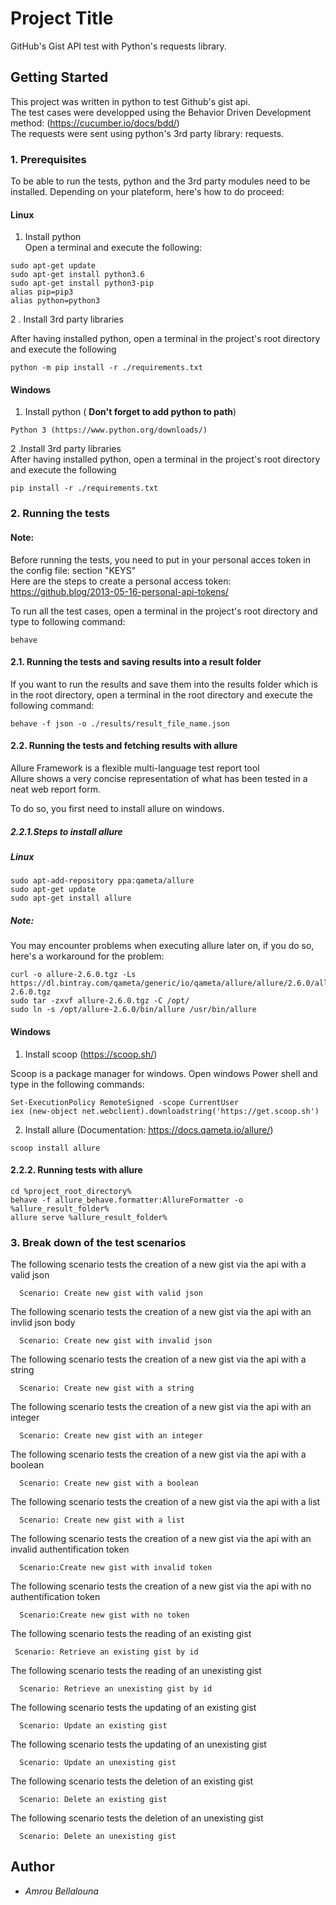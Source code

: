 # Project Title

GitHub's Gist API test with Python's requests library.

## Getting Started

This project was written in python to test Github's gist api.  
The test cases were developped using the Behavior Driven Development method: (https://cucumber.io/docs/bdd/)  
The requests were sent using python's 3rd party library: requests.

### 1. Prerequisites

To be able to run the tests, python and the 3rd party modules need to be installed.
Depending on your plateform, here's how to do proceed:


#### Linux 
1. Install python  
Open a terminal and execute the following:  
```
sudo apt-get update
sudo apt-get install python3.6
sudo apt-get install python3-pip
alias pip=pip3
alias python=python3
```  

 2 . Install 3rd party libraries

After having installed python,  open a terminal in the project's root directory and execute the following
```
python -m pip install -r ./requirements.txt
```

#### Windows 
1. Install python ( **__Don't forget to add python to path__**)
```
Python 3 (https://www.python.org/downloads/)
```  
2 .Install 3rd party libraries  
After having installed python,  open a terminal in the project's root directory and execute the following
```
pip install -r ./requirements.txt
```

### 2. Running the tests

#### Note:  
Before running the tests, you need to put in your personal acces token in the config file: section "KEYS"  
Here are the steps to create a personal access token:  
https://github.blog/2013-05-16-personal-api-tokens/


To run all the test cases, open a terminal in the project's root directory and type to following command:

```
behave
```
#### 2.1. Running the tests and saving results into a result folder

If you want to run the results and save them into the results folder which is in the root directory, open a terminal in the root directory and execute the following command:
```
behave -f json -o ./results/result_file_name.json
```

#### 2.2. Running the tests and fetching results with allure
Allure Framework is a flexible multi-language test report tool  
Allure shows a very concise representation of what has been tested in a neat web report form.  

To do so, you first need to install allure on windows.
##### 2.2.1.Steps to install allure
##### Linux
``` 
sudo apt-add-repository ppa:qameta/allure
sudo apt-get update 
sudo apt-get install allure
```
##### Note:  
You  may encounter problems when executing allure later on, if you do so, here's a workaround for the problem:  
```
curl -o allure-2.6.0.tgz -Ls https://dl.bintray.com/qameta/generic/io/qameta/allure/allure/2.6.0/allure-2.6.0.tgz   
sudo tar -zxvf allure-2.6.0.tgz -C /opt/   
sudo ln -s /opt/allure-2.6.0/bin/allure /usr/bin/allure  
```
#### Windows
1. Install scoop (https://scoop.sh/) 
 
Scoop is a package manager for windows.
Open windows Power shell and type in the following commands:    
```
Set-ExecutionPolicy RemoteSigned -scope CurrentUser   
iex (new-object net.webclient).downloadstring('https://get.scoop.sh')
```
2. Install allure (Documentation: https://docs.qameta.io/allure/)  
```
scoop install allure
```  

#### 2.2.2. Running tests with allure
```
cd %project_root_directory%  
behave -f allure_behave.formatter:AllureFormatter -o %allure_result_folder%  
allure serve %allure_result_folder%
```


### 3. Break down of the test scenarios

The following scenario tests the creation of a new gist via the api with a valid json

```
  Scenario: Create new gist with valid json
```
The following scenario tests the creation of a new gist via the api with an invlid json body

```
  Scenario: Create new gist with invalid json
```
The following scenario tests the creation of a new gist via the api with a string

```
  Scenario: Create new gist with a string
```
The following scenario tests the creation of a new gist via the api with an integer

```
  Scenario: Create new gist with an integer
```
The following scenario tests the creation of a new gist via the api with a boolean

```
  Scenario: Create new gist with a boolean
```
The following scenario tests the creation of a new gist via the api with a list

```
  Scenario: Create new gist with a list
```
The following scenario tests the creation of a new gist via the api with an invalid authentification token

```
  Scenario:Create new gist with invalid token
```
The following scenario tests the creation of a new gist via the api with no authentification token

```
  Scenario:Create new gist with no token
```
The following scenario tests the reading of an existing gist

```
 Scenario: Retrieve an existing gist by id
```
The following scenario tests the reading of an unexisting gist

```
  Scenario: Retrieve an unexisting gist by id
```
The following scenario tests the updating of an existing gist

```
  Scenario: Update an existing gist
```
The following scenario tests the updating of an unexisting gist

```
  Scenario: Update an unexisting gist
```
The following scenario tests the deletion of an existing gist

```
  Scenario: Delete an existing gist
```
The following scenario tests the deletion of an unexisting gist

```
  Scenario: Delete an unexisting gist
```






## Author

* *Amrou Bellalouna* 


